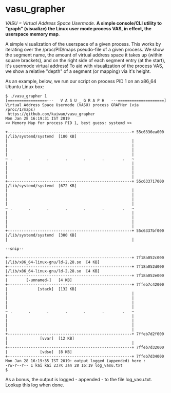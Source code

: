 # vasu_grapher
*VASU = Virtual Address Space Usermode*. **A simple console/CLI utility to "graph" (visualize) the Linux user mode process VAS, in effect, the userspace memory map**.

A simple visualization of the userspace of a given process. This works by iterating over the /proc/PID/maps pseudo-file of a given process. We show the segment name, the amount of virtual address space it takes up (within square brackets), and on the right side of each segment entry (at the start), it's usermode virtual address! To aid with visualization of the process VAS, we show a relative "depth" of a segment (or mapping) via it's height.

As an example, below, we run our script on process PID 1 on an x86_64 Ubuntu Linux box:

```
$ ./vasu_grapher 1
[=================---   V A S U _ G R A P H   ---====================]
Virtual Address Space Usermode (VASU) process GRAPHer (via /proc/1/maps)
 https://github.com/kaiwan/vasu_grapher
Mon Jan 28 16:19:31 IST 2019 
<< Memory Map for process PID 1, best guess: systemd >>

+------------------------------------------------------+ 55c6336ea000
|/lib/systemd/systemd  [180 KB]
|                                                      |
|                                                      |
|                                                      |
|                                                      |
~ .       .       .       .       .       .        .   ~
|                                                      |
|                                                      |
|                                                      |
|                                                      |
+------------------------------------------------------+ 55c633717000
|/lib/systemd/systemd  [672 KB]
|                                                      |
|                                                      |
|                                                      |
|                                                      |
~ .       .       .       .       .       .        .   ~
|                                                      |
|                                                      |
|                                                      |
|                                                      |    
+------------------------------------------------------+ 55c6337bf000
|/lib/systemd/systemd  [300 KB]
|                                                      |

--snip--

+------------------------------------------------------+ 7f18a052c000
|/lib/x86_64-linux-gnu/ld-2.28.so  [4 KB]
+------------------------------------------------------+ 7f18a052d000
|/lib/x86_64-linux-gnu/ld-2.28.so  [4 KB]
+------------------------------------------------------+ 7f18a052e000
|        [-unnamed-]   [4 KB]
+------------------------------------------------------+ 7ffeb7c42000
|             [stack]  [132 KB]
|                                                      |
|                                                      |
|                                                      |
|                                                      |
~ .       .       .       .       .       .        .   ~
|                                                      |
|                                                      |
|                                                      |
|                                                      |
+------------------------------------------------------+ 7ffeb7d2f000
|              [vvar]  [12 KB]
|                                                      |
+------------------------------------------------------+ 7ffeb7d32000
|              [vdso]  [8 KB]
+------------------------------------------------------+ 7ffeb7d34000
Mon Jan 28 16:19:35 IST 2019: output logged (appended) here :
-rw-r--r-- 1 kai kai 237K Jan 28 16:19 log_vasu.txt
$ 
```
As a bonus, the output is logged - appended - to the file log_vasu.txt. Lookup this log when done.
